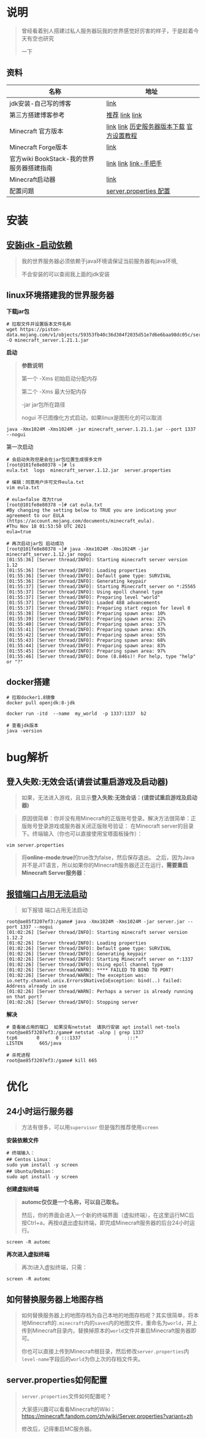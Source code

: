 # 说明

> 曾经看着别人搭建过私人服务器玩我的世界感觉好厉害的样子，于是趁着今天有空也研究
>
> 一下

## 资料

| 名称                                       | 地址                                                         |
| ------------------------------------------ | ------------------------------------------------------------ |
| jdk安装-自己写的博客                       | [link](https://gitee.com/yaolliuyang/javaStudyDoc/blob/master/%E5%BC%80%E5%8F%91%E7%8E%AF%E5%A2%83/jdk%E5%AE%89%E8%A3%85.md) |
| 第三方搭建博客参考                         | [推荐](https://www.mintimate.cn/2019/06/21/Minecraft%E6%9C%8D%E5%8A%A1%E5%99%A8%E8%BF%9B%E9%98%B6/) [link](https://blog.csdn.net/weixin_34352449/article/details/88705976?spm=1001.2101.3001.6661.1&utm_medium=distribute.pc_relevant_t0.none-task-blog-2%7Edefault%7ECTRLIST%7Edefault-1.no_search_link&depth_1-utm_source=distribute.pc_relevant_t0.none-task-blog-2%7Edefault%7ECTRLIST%7Edefault-1.no_search_link) [link](https://blog.csdn.net/whatday/article/details/108414774) |
| Minecraft 官方版本                         | [link](https://www.minecraft.net/zh-hans/download/server)  [link](http://www.minecraftxz.com/tag/%E6%9C%8D%E5%8A%A1%E5%99%A8/)  [历史服务器版本下载](https://mcversions.net/)  [官方设置教程](https://minecraft.wiki/w/Tutorials/Setting_up_a_server#Docker-Minecraft_on_Synology_diskstation) |
| Minecraft Forge版本                        | [link](http://files.minecraftforge.net/)                     |
| 官方wiki  BookStack-我的世界服务器搭建指南 | [link](https://minecraft.fandom.com/wiki/Java_Edition_1.12.1)  [link](https://www.bookstack.cn/read/MinecraftServerHostGuide/First.md)  [link-手把手](https://minecraft.fandom.com/zh/wiki/%E6%95%99%E7%A8%8B/%E6%9E%B6%E8%AE%BE%E6%9C%8D%E5%8A%A1%E5%99%A8?variant=zh-sg) |
| Minecraft启动器                            | [link](https://zh.minecraft.wiki/w/Minecraft%E5%90%AF%E5%8A%A8%E5%99%A8?variant=zh-cn) |
| 配置问题                                   | [server.properties 配置](https://minecraft.fandom.com/zh/wiki/Server.properties?variant=zh) |

# 安装

## [安装jdk -启动依赖](https://gitee.com/yaolliuyang/javaStudyDoc/blob/master/%E5%BC%80%E5%8F%91%E7%8E%AF%E5%A2%83/jdk%E5%AE%89%E8%A3%85.md)

> 我的世界服务器必须依赖于java环境请保证当前服务器有java环境,
>
> 不会安装的可以查阅我上面的jdk安装

## linux环境搭建我的世界服务器

**下载jar包**

```shell
# 拉取文件并设置版本文件名称
wget https://piston-data.mojang.com/v1/objects/59353fb40c36d304f2035d51e7d6e6baa98dc05c/server.jar -O minecraft_server.1.21.1.jar
```

**启动**

> **参数说明**
>
> 第一个 -Xms 初始启动分配内存
>
> 第二个 -Xms 最大分配内存
>
> -jar   jar包所在路径
>
> nogui  不已图像化方式启动，如果linux是图形化的可以取消

```shell
java -Xmx1024M -Xms1024M -jar minecraft_server.1.21.1.jar --port 1337 --nogui
```

第一次启动

```shell
# 会启动失败但是会在jar包位置生成很多文件
[root@101fe8e80378 ~]# ls
eula.txt  logs	minecraft_server.1.12.jar  server.properties

# 编辑：同意用户许可文件eula.txt
vim eula.txt

# eula=false 改为true 
[root@101fe8e80378 ~]# cat eula.txt 
#By changing the setting below to TRUE you are indicating your agreement to our EULA (https://account.mojang.com/documents/minecraft_eula).
#Thu Nov 18 01:53:50 UTC 2021
eula=true

# 再次启动jar包 启动成功
[root@101fe8e80378 ~]# java -Xmx1024M -Xms1024M -jar minecraft_server.1.12.jar nogui
[01:55:36] [Server thread/INFO]: Starting minecraft server version 1.12
[01:55:36] [Server thread/INFO]: Loading properties
[01:55:36] [Server thread/INFO]: Default game type: SURVIVAL
[01:55:36] [Server thread/INFO]: Generating keypair
[01:55:37] [Server thread/INFO]: Starting Minecraft server on *:25565
[01:55:37] [Server thread/INFO]: Using epoll channel type
[01:55:37] [Server thread/INFO]: Preparing level "world"
[01:55:37] [Server thread/INFO]: Loaded 488 advancements
[01:55:37] [Server thread/INFO]: Preparing start region for level 0
[01:55:38] [Server thread/INFO]: Preparing spawn area: 10%
[01:55:39] [Server thread/INFO]: Preparing spawn area: 22%
[01:55:40] [Server thread/INFO]: Preparing spawn area: 37%
[01:55:41] [Server thread/INFO]: Preparing spawn area: 43%
[01:55:42] [Server thread/INFO]: Preparing spawn area: 55%
[01:55:43] [Server thread/INFO]: Preparing spawn area: 68%
[01:55:44] [Server thread/INFO]: Preparing spawn area: 83%
[01:55:45] [Server thread/INFO]: Preparing spawn area: 97%
[01:55:46] [Server thread/INFO]: Done (8.846s)! For help, type "help" or "?"
```

## docker搭建

```shell
# 拉取docker1.8镜像
docker pull openjdk:8-jdk 

docker run -itd  --name  my_world  -p 1337:1337  b2

# 查看jdk版本
java -version
```

# bug解析

## 登入失败:无效会话(请尝试重启游戏及启动器)

> 如果，无法进入游戏，且显示**登入失败:无效会话：(请尝试重启游戏及启动器)**

> 原因很简单：你并没有用Minecraft的正版账号登录。解决方法很简单：正版账号登录游戏或服务器关闭正版账号验证：
> 在Minecraft server的目录下。终端输入（你也可以直接使用宝塔面板操作）：

```shell
vim server.properties
```

> 将**online-mode:true**的true改为false，然后保存退出。
> 之后，因为Java并不是JIT语言，所以如果你的Minecraft服务器还正在运行，**需要重启Minecraft Server服务器**：

## [报错端口占用无法启动](https://blog.csdn.net/wenchangwenliu/article/details/121616130)

> 如下报错  端口占用无法启动

```shell
root@ae85f3207ef3:/game# java -Xmx1024M -Xms1024M -jar server.jar --port 1337 --nogui
[01:02:26] [Server thread/INFO]: Starting minecraft server version 1.12.2
[01:02:26] [Server thread/INFO]: Loading properties
[01:02:26] [Server thread/INFO]: Default game type: SURVIVAL
[01:02:26] [Server thread/INFO]: Generating keypair
[01:02:26] [Server thread/INFO]: Starting Minecraft server on *:1337
[01:02:26] [Server thread/INFO]: Using epoll channel type
[01:02:26] [Server thread/WARN]: **** FAILED TO BIND TO PORT!
[01:02:26] [Server thread/WARN]: The exception was: io.netty.channel.unix.Errors$NativeIoException: bind(..) failed: Address already in use
[01:02:26] [Server thread/WARN]: Perhaps a server is already running on that port?
[01:02:26] [Server thread/INFO]: Stopping server
```

**解决**

```shell
# 查看被占用的端口  如果没有netstat  请执行安装 apt install net-tools
root@ae85f3207ef3:/game# netstat -alnp | grep 1337
tcp6       0      0 :::1337                 :::*                    LISTEN      665/java

# 杀死进程
root@ae85f3207ef3:/game# kill 665
```

# 优化

## 24小时运行服务器

> 方法有很多，可以用`supervisor`
> 但是强烈推荐使用`screen`

**安装依赖文件**

```shell
# 终端输入：
## Centos Linux：
sudo yum install -y screen
## Ubuntu/Debian：
sudo apt install -y screen
```

**创建虚拟终端**

> **automc仅仅是一个名称，可以自己取名。**
>
> 然后，你的界面会进入一个新的终端界面（虚拟终端），在这里运行MC后
> 按Ctrl+a，再按d退出虚拟终端，即完成Minecraft服务器的后台24小时运行。

```shell
screen -R automc
```

**再次进入虚拟终端**

> 再次i进入虚拟终端，只需：

```shell
screen -R automc
```

## 如何替换服务器上地图存档

> 如何替换服务器上的地图存档为自己本地的地图存档呢？其实很简单，将本地Minecraft的`.minecraft`内的`saves`内的地图文件，重命名为`world`，并上传到Minecraft目录内，替换掉原本的`world`文件并重启Minecraft服务器即可。
>
> 你也可以直接上传到Minecraft根目录，然后修改`server.properties`内`level-name`字段后的`world`为你上次的存档文件夹。

## server.properties如何配置

> `server.properties`文件如何配置呢？
>
> 大家感兴趣可以看看Minecraft的Wiki：https://minecraft.fandom.com/zh/wiki/Server.properties?variant=zh
>
> 修改后，记得重启MC服务器。